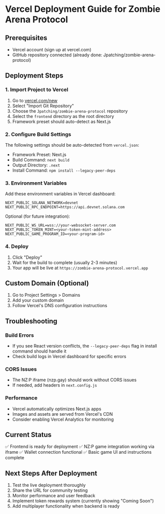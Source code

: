 # Vercel Deployment Guide for Zombie Arena Protocol

## Prerequisites
- Vercel account (sign up at vercel.com)
- GitHub repository connected (already done: Jpatching/zombie-arena-protocol)

## Deployment Steps

### 1. Import Project to Vercel
1. Go to [vercel.com/new](https://vercel.com/new)
2. Select "Import Git Repository"
3. Choose the `Jpatching/zombie-arena-protocol` repository
4. Select the `frontend` directory as the root directory
5. Framework preset should auto-detect as Next.js

### 2. Configure Build Settings
The following settings should be auto-detected from `vercel.json`:
- Framework Preset: Next.js
- Build Command: `next build`
- Output Directory: `.next`
- Install Command: `npm install --legacy-peer-deps`

### 3. Environment Variables
Add these environment variables in Vercel dashboard:
```
NEXT_PUBLIC_SOLANA_NETWORK=devnet
NEXT_PUBLIC_RPC_ENDPOINT=https://api.devnet.solana.com
```

Optional (for future integration):
```
NEXT_PUBLIC_WS_URL=wss://your-websocket-server.com
NEXT_PUBLIC_TOKEN_MINT=<your-token-mint-address>
NEXT_PUBLIC_GAME_PROGRAM_ID=<your-program-id>
```

### 4. Deploy
1. Click "Deploy"
2. Wait for the build to complete (usually 2-3 minutes)
3. Your app will be live at `https://zombie-arena-protocol.vercel.app`

## Custom Domain (Optional)
1. Go to Project Settings > Domains
2. Add your custom domain
3. Follow Vercel's DNS configuration instructions

## Troubleshooting

### Build Errors
- If you see React version conflicts, the `--legacy-peer-deps` flag in install command should handle it
- Check build logs in Vercel dashboard for specific errors

### CORS Issues
- The NZ:P iframe (nzp.gay) should work without CORS issues
- If needed, add headers in `next.config.js`

### Performance
- Vercel automatically optimizes Next.js apps
- Images and assets are served from Vercel's CDN
- Consider enabling Vercel Analytics for monitoring

## Current Status
✅ Frontend is ready for deployment
✅ NZ:P game integration working via iframe
✅ Wallet connection functional
✅ Basic game UI and instructions complete

## Next Steps After Deployment
1. Test the live deployment thoroughly
2. Share the URL for community testing
3. Monitor performance and user feedback
4. Implement token rewards system (currently showing "Coming Soon")
5. Add multiplayer functionality when backend is ready